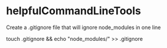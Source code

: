 # helpfulCommandLineTools

Create a .gitignore file that will ignore node_modules in one line

touch .gitignore && echo "node_modules/" >> .gitignore
